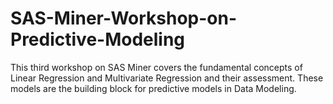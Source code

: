 # SAS-Miner-Workshop-on-Predictive-Modeling
This third workshop on SAS Miner covers the fundamental concepts of Linear Regression and Multivariate Regression and their assessment. These models are the building block for predictive models in Data Modeling.
